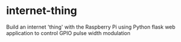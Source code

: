 # internet-thing
Build an internet 'thing' with the Raspberry Pi using Python flask web application to control GPIO pulse width modulation
